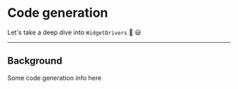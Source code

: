 # Code generation

Let's take a deep dive into `WidgetDrivers` 🤿 😃

---

## Background

Some code generation info here